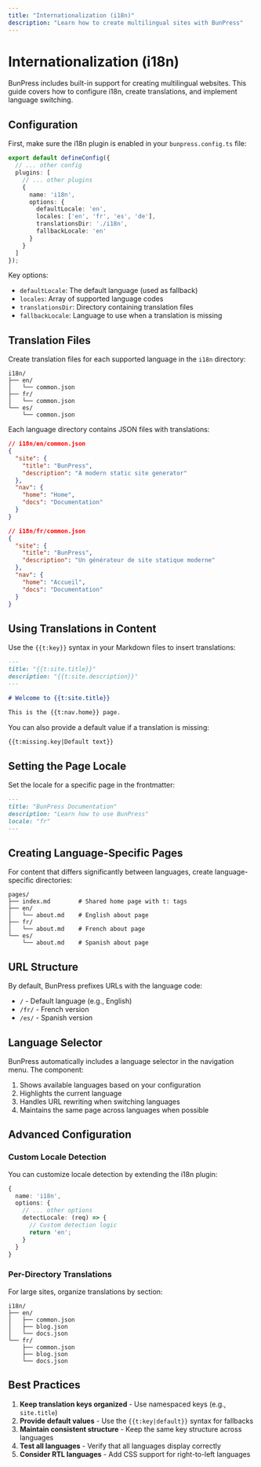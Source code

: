 ```yaml
---
title: "Internationalization (i18n)"
description: "Learn how to create multilingual sites with BunPress"
---
```


# Internationalization (i18n)

BunPress includes built-in support for creating multilingual websites. This guide covers how to configure i18n, create translations, and implement language switching.

## Configuration

First, make sure the i18n plugin is enabled in your `bunpress.config.ts` file:

```typescript
export default defineConfig({
  // ... other config
  plugins: [
    // ... other plugins
    {
      name: 'i18n',
      options: {
        defaultLocale: 'en',
        locales: ['en', 'fr', 'es', 'de'],
        translationsDir: './i18n',
        fallbackLocale: 'en'
      }
    }
  ]
});
```

Key options:

- `defaultLocale`: The default language (used as fallback)
- `locales`: Array of supported language codes
- `translationsDir`: Directory containing translation files
- `fallbackLocale`: Language to use when a translation is missing

## Translation Files

Create translation files for each supported language in the `i18n` directory:

```
i18n/
├── en/
│   └── common.json
├── fr/
│   └── common.json
└── es/
    └── common.json
```

Each language directory contains JSON files with translations:

```json
// i18n/en/common.json
{
  "site": {
    "title": "BunPress",
    "description": "A modern static site generator"
  },
  "nav": {
    "home": "Home",
    "docs": "Documentation"
  }
}
```

```json
// i18n/fr/common.json
{
  "site": {
    "title": "BunPress",
    "description": "Un générateur de site statique moderne"
  },
  "nav": {
    "home": "Accueil",
    "docs": "Documentation"
  }
}
```

## Using Translations in Content

Use the `{{t:key}}` syntax in your Markdown files to insert translations:

```markdown
---
title: "{{t:site.title}}"
description: "{{t:site.description}}"
---

# Welcome to {{t:site.title}}

This is the {{t:nav.home}} page.
```

You can also provide a default value if a translation is missing:

```markdown
{{t:missing.key|Default text}}
```

## Setting the Page Locale

Set the locale for a specific page in the frontmatter:

```markdown
---
title: "BunPress Documentation"
description: "Learn how to use BunPress"
locale: "fr"
---
```

## Creating Language-Specific Pages

For content that differs significantly between languages, create language-specific directories:

```
pages/
├── index.md        # Shared home page with t: tags
├── en/
│   └── about.md    # English about page
├── fr/
│   └── about.md    # French about page
└── es/
    └── about.md    # Spanish about page
```

## URL Structure

By default, BunPress prefixes URLs with the language code:

- `/` - Default language (e.g., English)
- `/fr/` - French version
- `/es/` - Spanish version

## Language Selector

BunPress automatically includes a language selector in the navigation menu. The component:

1. Shows available languages based on your configuration
2. Highlights the current language
3. Handles URL rewriting when switching languages
4. Maintains the same page across languages when possible

## Advanced Configuration

### Custom Locale Detection

You can customize locale detection by extending the i18n plugin:

```typescript
{
  name: 'i18n',
  options: {
    // ... other options
    detectLocale: (req) => {
      // Custom detection logic
      return 'en';
    }
  }
}
```

### Per-Directory Translations

For large sites, organize translations by section:

```
i18n/
├── en/
│   ├── common.json
│   ├── blog.json
│   └── docs.json
└── fr/
    ├── common.json
    ├── blog.json
    └── docs.json
```

## Best Practices

1. **Keep translation keys organized** - Use namespaced keys (e.g., `site.title`)
2. **Provide default values** - Use the `{{t:key|default}}` syntax for fallbacks
3. **Maintain consistent structure** - Keep the same key structure across languages
4. **Test all languages** - Verify that all languages display correctly
5. **Consider RTL languages** - Add CSS support for right-to-left languages 
